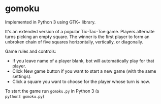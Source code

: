 # gomoku
Implemented in Python 3 using GTK+ library. <br />

It's an extended version of a popular Tic-Tac-Toe game. Players alternate turns picking an empty square. The winner is the first player to form an unbroken chain of five squares horizontally, vertically, or diagonally. <br />

Game rules and controls:
<ul>
  <li>If you leave name of a player blank, bot will automatically play for that player.</li>
  <li>Click New game button if you want to start a new game (with the same settings).</li>
  <li>Click a square you want to choose for the player whose turn is now.</li>
</ul>


To start the game run <code>gomoku.py</code> in Python 3 (<code>$ python3 gomoku.py</code>)
